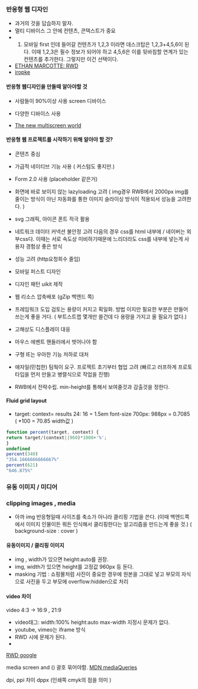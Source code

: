 ### 반응형 웹 디자인
- 과거의 것을 답습하지 말자.
- 멀티 디바이스 그 안에 컨텐츠, 콘텍스트가 중요
- 1. 모바일 first 인데 들어갈 컨텐츠가 1,2,3 이라면
데스크탑은 1,2,3+4,5,6이 된다. 이때 1,2,3은 필수 정보가 되어야 하고 4,5,6은 이를 뒷바침할 연계가 있는 컨텐츠를 추가한다. 그렇지만 이건 선택이다.
- [ETHAN MARCOTTE: RWD](https://abookapart.com/products/responsive-web-design)
- [iropke](http://iropke.com/proposal/HiSeoul)

#### 반응형 웹디자인을 만들때 알아야할 것 
- 사람들이 90%이상 사용 screen 디바이스
- 다양한 디바이스 사용

- [The new multiscreen world](http://www.ipsos.fr/sites/default/files/attachments/multiscreenworld_final2.pdf)

#### 반응형 웹 프로젝트를 시작하기 위해 알아야 할 것?
- 콘텐츠 중심
- 가급적 네이티브 기능 사용 ( 커스텀도 좋지만.)
- Form 2.0 사용 (placeholder 같은거)
- 화면에 바로 보이지 않는 lazyloading 고려
( img경우 RWB에서 2000px img를 줄이는 방식이 아닌
자동화를 통한 이미지 슬라이싱 방식이 적용되서 성능을 고려한다. )
- svg 그래픽, 아이콘 폰트 적극 활용
- 네트워크 데이터 커넥션 불안정 고려 
다음의 경우 css를 html 내부에 / 네이버는 외부css다. 이때는 서로 속도상 미비하기때문에 느리더라도 css를 내부에 넣는게 사용자 경험상 좋은 방식
- 성능 고려 (http요청회수 줄임) 
- 모바일 퍼스트 디자인
- 디자인 패턴 uikit 제작
- 웹 리소스 압축배포 (gZip 백엔드 쪽)
- 프레임워크 도입 검토는 용량이 커지고 획일화. 방법 이지만 필요한 부분은 만들어쓰는게 좋을 거다.
( 부트스트랩 몇개만 쓸건데 다 용량을 가지고 올 필요가 없다.)
- 고해상도 디스플레이 대응
- 마우스 에벤트 핸들러에서 벗어나야 함
- 구형 IE는 우아한 기능 저하로 대처
- 애자일(민첩한) 팀웍이 요구. 프로젝트 초기부터 협업 고려
(빠르고 러프하게 프로토타입을 먼저 만들고 병렬식으로 작업을 진행)

- RWB에서 전략수립. min-height를 통해서 보여줄것과 감출것을 정한다.

#### Fluid grid layout
- target: context= results
24: 16 = 1.5em font-size
700px: 988px = 0.7085 ( *100 = 70.85 width값 )
```javascript
function percent(target, context) {
return target/(context||960)*1000+'%';
}
undefined
percent(340)
"354.1666666666667%"
percent(621)
"646.875%"
```

### 유동 이미지 / 미디어

### clipping images , media
- 아까 img 반응형일때 사이즈를 축소가 아니라 클리핑 기법을 쓴다.
(이때 백엔드쪽에서 이미지 인물이든 뭐든 인식해서 클리핑한다는 알고리즘을 만드는게 좋을 것.)
( background-size : cover )

#### 유동이미지 / 클리핑 이미지
- img , width가 있으면 height:auto를 권장.
- img, width가 있으면 height를 고정값 960px 등 둔다.
- masking 기법 : 쇼핑몰처럼 사진이 중요한 경우에 원본을 그대로 넣고 
부모의 자식으로 사진을 두고 부모에 overflow:hidden으로 처리


#### video 차이
video 4:3 -> 16:9 , 21:9
- video태그: width:100% height:auto max-width 지정시 문제가 없다.
- youtube, vimeo는 iframe 방식
- RWD 시에 문제가 된다.
- 

[RWD google](https://material.google.com/layout/principles.html#)

<link media="screen and (max-width: 480px)"
인라인 media쿼리 다운로드는 받지만
적용은 안된다.

media screen and () 괄호 묶어야함.
[MDN mediaQueries](https://developer.mozilla.org/ko/docs/Web/Guide/CSS/Media_queries)

dpi, ppi 차이
dppx (인쇄쪽 cmyk의 점을 의미 ) 

